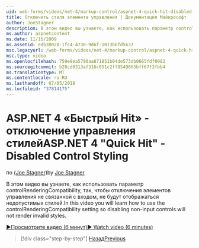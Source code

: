 ```yaml
---
uid: web-forms/videos/net-4/markup-control/aspnet-4-quick-hit-disabled-control-styling
title: Отключить стиля элемента управления | Документация Майкрософт
author: JoeStagner
description: В этом видео вы узнаете, как использовать параметр controlRenderingCompatibility, так, чтобы отключения элементов управления не связанной с входом, не будут отображаться недопустимых стилей.
ms.author: aspnetcontent
ms.date: 11/16/2009
ms.assetid: edb30028-1fc4-4730-9d6f-1013b6fd5637
msc.legacyurl: /web-forms/videos/net-4/markup-control/aspnet-4-quick-hit-disabled-control-styling
msc.type: video
ms.openlocfilehash: 759e9ea5790aa871851b04de573db0665fdf0982
ms.sourcegitcommit: b28cd0313af316c051c2ff8549865bff67f2fbb4
ms.translationtype: MT
ms.contentlocale: ru-RU
ms.lasthandoff: 07/05/2018
ms.locfileid: "37814175"
---
```

<a name="aspnet-4-quick-hit---disabled-control-styling"></a><span data-ttu-id="b67d5-103">ASP.NET 4 «Быстрый Hit» - отключение управления стилей</span><span class="sxs-lookup"><span data-stu-id="b67d5-103">ASP.NET 4 "Quick Hit" - Disabled Control Styling</span></span>
====================
<span data-ttu-id="b67d5-104">по [(Joe Stagner)](https://github.com/JoeStagner)</span><span class="sxs-lookup"><span data-stu-id="b67d5-104">by [Joe Stagner](https://github.com/JoeStagner)</span></span>

<span data-ttu-id="b67d5-105">В этом видео вы узнаете, как использовать параметр controlRenderingCompatibility, так, чтобы отключения элементов управления не связанной с входом, не будут отображаться недопустимых стилей.</span><span class="sxs-lookup"><span data-stu-id="b67d5-105">In this video you will learn how to use the controlRenderingCompatibility setting so disabling non-input controls will not render invalid styles.</span></span> 

[<span data-ttu-id="b67d5-106">&#9654;Просмотрите видео (6 минут)</span><span class="sxs-lookup"><span data-stu-id="b67d5-106">&#9654; Watch video (6 minutes)</span></span>](https://channel9.msdn.com/Blogs/ASP-NET-Site-Videos/aspnet-4-quick-hit-disabled-control-styling)

> [!div class="step-by-step"]
> [<span data-ttu-id="b67d5-107">Назад</span><span class="sxs-lookup"><span data-stu-id="b67d5-107">Previous</span></span>](aspnet-4-quick-hit-hidden-field-divs.md)
